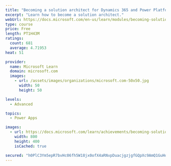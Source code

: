 ```yaml
---
title: "Becoming a solution architect for Dynamics 365 and Power Platform"
excerpt: "Learn how to become a solution architect."
webUrl: https://docs.microsoft.com/en-us/learn/modules/becoming-solution-architect/
type: course
price: Free
length: PT1H43M
ratings:
  count: 681
  average: 4.71953
heat: 51

provider:
  name: Microsoft Learn
  domain: microsoft.com
  images:
    - url: /assets/images/organizations/microsoft.com-50x50.jpg
      width: 50
      height: 50

levels:
  - Advanced

topics:
  - Power Apps

images:
  - url: https://docs.microsoft.com/learn/achievements/becoming-solution-architect-social.png
    width: 800
    height: 400
    isCached: true

secured: "h0PlC3Ym5epR7bvHc06fh5W18jx0ofX4aRNvpDuacjgzjgfGQpXc9AmQ1GuHo1YrkFG21vC4debZ9i/GhSVg64VPAvh+5ePop5EVUXALX/SWR3ZGI9PBAKUO7IvTcXBXndgPXymzCxAKzBdUnwJhvIYU6XZGZ8mmyzsHYNR33y0qgET1hSt7PhuMoj4FUdpcNqlnRZdZf/6uamGviUF/ijmelSb+pomM2WM9ZoVLe173KmhYH2Yp2+RBiBNoXncV08ljEfg2br9E+m8BvnghIQezJQzijYz1N/iJzUY4RefFsdm3HbxjwRew+VMzD24eGkELtBwsUysOAEqYTqv0YXMeZxGfQ4sNc1Ge8sKZH+eXHiEpO0NAHm2tcL2LhOFSv/n/PqQhR9O36utD0+9vHlB8cKgfDP+STc0LacuCSCk=;PhkmcHRatmBfXpLzadhYVA=="
---
```


